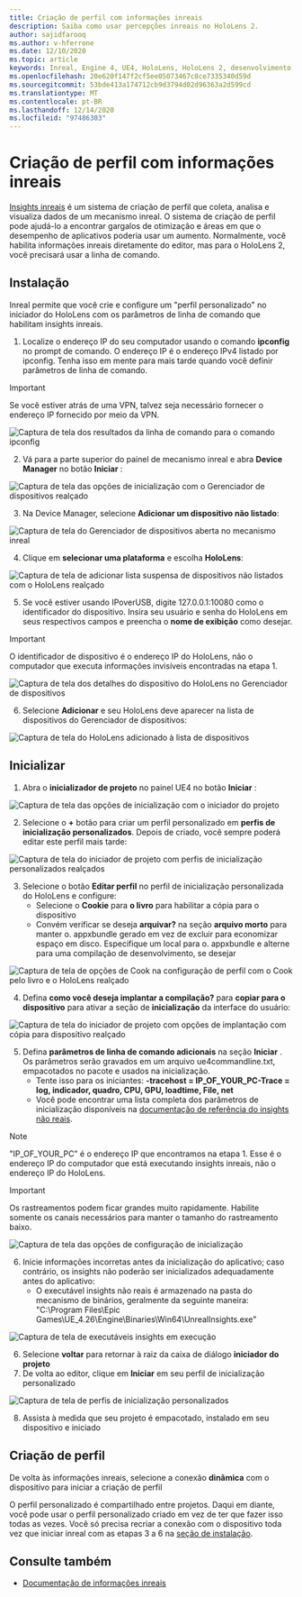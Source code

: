 ```yaml
---
title: Criação de perfil com informações inreais
description: Saiba como usar percepções inreais no HoloLens 2.
author: sajidfarooq
ms.author: v-hferrone
ms.date: 12/10/2020
ms.topic: article
keywords: Inreal, Engine 4, UE4, HoloLens, HoloLens 2, desenvolvimento, contornar, insights, documentação, guias, recursos, hologramas, desenvolvimento de jogos, headset de realidade misturada, headset de realidade mista do Windows, headset da realidade virtual
ms.openlocfilehash: 20e620f147f2cf5ee05073467c8ce7335340d59d
ms.sourcegitcommit: 53bde413a174712cb9d3794d02d96363a2d599cd
ms.translationtype: MT
ms.contentlocale: pt-BR
ms.lasthandoff: 12/14/2020
ms.locfileid: "97486303"
---
```

# <a name="profiling-with-unreal-insights"></a>Criação de perfil com informações inreais 

[Insights inreais](https://docs.unrealengine.com/TestingAndOptimization/PerformanceAndProfiling/UnrealInsights/Overview/index.html) é um sistema de criação de perfil que coleta, analisa e visualiza dados de um mecanismo inreal. O sistema de criação de perfil pode ajudá-lo a encontrar gargalos de otimização e áreas em que o desempenho de aplicativos poderia usar um aumento. Normalmente, você habilita informações inreais diretamente do editor, mas para o HoloLens 2, você precisará usar a linha de comando.  

## <a name="setup"></a>Instalação

Inreal permite que você crie e configure um "perfil personalizado" no iniciador do HoloLens com os parâmetros de linha de comando que habilitam insights inreais.

1.  Localize o endereço IP do seu computador usando o comando **ipconfig** no prompt de comando. O endereço IP é o endereço IPv4 listado por ipconfig. Tenha isso em mente para mais tarde quando você definir parâmetros de linha de comando.

> [!IMPORTANT]
> Se você estiver atrás de uma VPN, talvez seja necessário fornecer o endereço IP fornecido por meio da VPN.

![Captura de tela dos resultados da linha de comando para o comando ipconfig](images/unreal-insights-img-01.png)

2.  Vá para a parte superior do painel de mecanismo inreal e abra **Device Manager** no botão **Iniciar** :

![Captura de tela das opções de inicialização com o Gerenciador de dispositivos realçado](images/unreal-insights-img-02.png)

3.  Na Device Manager, selecione **Adicionar um dispositivo não listado**:

![Captura de tela do Gerenciador de dispositivos aberta no mecanismo inreal](images/unreal-insights-img-03.png)

4. Clique em **selecionar uma plataforma** e escolha **HoloLens**:

![Captura de tela de adicionar lista suspensa de dispositivos não listados com o HoloLens realçado](images/unreal-insights-img-04.png)

5.  Se você estiver usando IPoverUSB, digite 127.0.0.1:10080 como o identificador do dispositivo. Insira seu usuário e senha do HoloLens em seus respectivos campos e preencha o **nome de exibição** como desejar.

> [!IMPORTANT]
> O identificador de dispositivo é o endereço IP do HoloLens, não o computador que executa informações invisíveis encontradas na etapa 1.

![Captura de tela dos detalhes do dispositivo do HoloLens no Gerenciador de dispositivos](images/unreal-insights-img-05.png)

6.  Selecione **Adicionar** e seu HoloLens deve aparecer na lista de dispositivos do Gerenciador de dispositivos:

![Captura de tela do HoloLens adicionado à lista de dispositivos](images/unreal-insights-img-06.png)

## <a name="launch"></a>Inicializar

1. Abra o **inicializador de projeto** no painel UE4 no botão **Iniciar** :

![Captura de tela das opções de inicialização com o iniciador do projeto](images/unreal-insights-img-07.png)

2. Selecione o **+** botão para criar um perfil personalizado em **perfis de inicialização personalizados**. Depois de criado, você sempre poderá editar este perfil mais tarde:

![Captura de tela do iniciador de projeto com perfis de inicialização personalizados realçados](images/unreal-insights-img-08.png)

3. Selecione o botão **Editar perfil** no perfil de inicialização personalizada do HoloLens e configure:
    * Selecione o **Cookie** para **o livro** para habilitar a cópia para o dispositivo
    * Convém verificar se deseja **arquivar?** na seção **arquivo morto** para manter o. appxbundle gerado em vez de excluir para economizar espaço em disco. Especifique um local para o. appxbundle e alterne para uma compilação de desenvolvimento, se desejar

![Captura de tela de opções de Cook na configuração de perfil com o Cook pelo livro e o HoloLens realçado](images/unreal-insights-img-09.png)

4. Defina **como você deseja implantar a compilação?** para **copiar para o dispositivo** para ativar a seção de **inicialização** da interface do usuário:

![Captura de tela do iniciador de projeto com opções de implantação com cópia para dispositivo realçado](images/unreal-insights-img-10.png)

5. Defina **parâmetros de linha de comando adicionais** na seção **Iniciar** . Os parâmetros serão gravados em um arquivo ue4commandline.txt, empacotados no pacote e usados na inicialização. 
    <!-- TODO: Need more detail on what this parameter does and where to find others. -->
    * Tente isso para os iniciantes: **-tracehost = IP_OF_YOUR_PC-Trace = log, indicador, quadro, CPU, GPU, loadtime, File, net**
    * Você pode encontrar uma lista completa dos parâmetros de inicialização disponíveis na [documentação de referência do insights não reais](https://docs.unrealengine.com/TestingAndOptimization/PerformanceAndProfiling/UnrealInsights/Reference/index.html).

> [!NOTE]
> "IP_OF_YOUR_PC" é o endereço IP que encontramos na etapa 1. Esse é o endereço IP do computador que está executando insights inreais, não o endereço IP do HoloLens.

> [!IMPORTANT]
> Os rastreamentos podem ficar grandes muito rapidamente. Habilite somente os canais necessários para manter o tamanho do rastreamento baixo.

![Captura de tela das opções de configuração de inicialização](images/unreal-insights-img-11.png)

6. Inicie informações incorretas antes da inicialização do aplicativo; caso contrário, os insights não poderão ser inicializados adequadamente antes do aplicativo:
    * O executável insights não reais é armazenado na pasta do mecanismo de binários, geralmente da seguinte maneira: "C:\Program Files\Epic Games\UE_4.26\Engine\Binaries\Win64\UnrealInsights.exe"

![Captura de tela de executáveis insights em execução](images/unreal-insights-img-12.png)

6.  Selecione **voltar** para retornar à raiz da caixa de diálogo **iniciador do projeto**
7.  De volta ao editor, clique em **Iniciar** em seu perfil de inicialização personalizado

![Captura de tela de perfis de inicialização personalizados](images/unreal-insights-img-13.png)

8.  Assista à medida que seu projeto é empacotado, instalado em seu dispositivo e iniciado

## <a name="profiling"></a>Criação de perfil

De volta às informações inreais, selecione a conexão **dinâmica** com o dispositivo para iniciar a criação de perfil

O perfil personalizado é compartilhado entre projetos. Daqui em diante, você pode usar o perfil personalizado criado em vez de ter que fazer isso todas as vezes. Você só precisa recriar a conexão com o dispositivo toda vez que iniciar inreal com as etapas 3 a 6 na [seção de instalação](#setup).

## <a name="see-also"></a>Consulte também
* [Documentação de informações inreais](https://docs.unrealengine.com/TestingAndOptimization/PerformanceAndProfiling/UnrealInsights/index.html)

